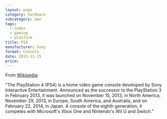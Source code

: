 ```yaml
---
layout: page
category: hardware
subcategory: own
tags:
  - codex
  - gaming
  - platform
title: PS4
manufacturer: Sony
format: Console
date: 2013-11-15
price:
---
```


From [Wikipedia](https://en.wikipedia.org/wiki/PlayStation_4):

"The PlayStation 4 (PS4) is a home video game console developed by Sony Interactive Entertainment. Announced as the successor to the PlayStation 3 in February 2013, it was launched on November 15, 2013, in North America, November 29, 2013, in Europe, South America, and Australia, and on February 22, 2014, in Japan. A console of the eighth generation, it competes with Microsoft's Xbox One and Nintendo's Wii U and Switch."
